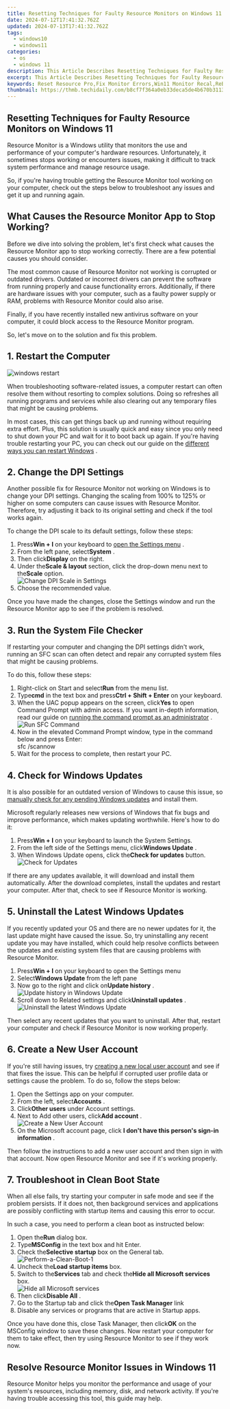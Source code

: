 ```yaml
---
title: Resetting Techniques for Faulty Resource Monitors on Windows 11
date: 2024-07-12T17:41:32.762Z
updated: 2024-07-13T17:41:32.762Z
tags:
  - windows10
  - windows11
categories:
  - os
  - windows 11
description: This Article Describes Resetting Techniques for Faulty Resource Monitors on Windows 11
excerpt: This Article Describes Resetting Techniques for Faulty Resource Monitors on Windows 11
keywords: Reset Resource Pro,Fix Monitor Errors,Win11 Monitor Recal,ReBoot System,Faulty Sysreset,Restore Monitordat,Win11 Techrecycle
thumbnail: https://thmb.techidaily.com/b8cf7f364a0eb33deca5de4b670b31137b8637ef9737c06562bbb999378e5773.jpg
---
```


## Resetting Techniques for Faulty Resource Monitors on Windows 11

 Resource Monitor is a Windows utility that monitors the use and performance of your computer's hardware resources. Unfortunately, it sometimes stops working or encounters issues, making it difficult to track system performance and manage resource usage.

 So, if you're having trouble getting the Resource Monitor tool working on your computer, check out the steps below to troubleshoot any issues and get it up and running again.

## What Causes the Resource Monitor App to Stop Working?

 Before we dive into solving the problem, let's first check what causes the Resource Monitor app to stop working correctly. There are a few potential causes you should consider.

 The most common cause of Resource Monitor not working is corrupted or outdated drivers. Outdated or incorrect drivers can prevent the software from running properly and cause functionality errors. Additionally, if there are hardware issues with your computer, such as a faulty power supply or RAM, problems with Resource Monitor could also arise.

 Finally, if you have recently installed new antivirus software on your computer, it could block access to the Resource Monitor program.

So, let's move on to the solution and fix this problem.

## 1\. Restart the Computer
![windows restart](https://static1.makeuseofimages.com/wordpress/wp-content/uploads/2022/09/windows-restart.jpg)

 When troubleshooting software-related issues, a computer restart can often resolve them without resorting to complex solutions. Doing so refreshes all running programs and services while also clearing out any temporary files that might be causing problems.

 In most cases, this can get things back up and running without requiring extra effort. Plus, this solution is usually quick and easy since you only need to shut down your PC and wait for it to boot back up again. If you're having trouble restarting your PC, you can check out our guide on the [different ways you can restart Windows](https://www.makeuseof.com/windows-restart-methods/) .

## 2\. Change the DPI Settings

 Another possible fix for Resource Monitor not working on Windows is to change your DPI settings. Changing the scaling from 100% to 125% or higher on some computers can cause issues with Resource Monitor. Therefore, try adjusting it back to its original setting and check if the tool works again.

To change the DPI scale to its default settings, follow these steps:

1. Press**Win + I** on your keyboard to [open the Settings menu](https://www.makeuseof.com/windows-ways-to-open-system-settings/) .
2. From the left pane, select**System** .
3. Then click**Display** on the right.
4. Under the**Scale & layout** section, click the drop-down menu next to the**Scale** option.  
![Change DPI Scale in Settings](https://static1.makeuseofimages.com/wordpress/wp-content/uploads/2023/01/change-dpi-scale-in-settings.jpg)
5. Choose the recommended value.

 Once you have made the changes, close the Settings window and run the Resource Monitor app to see if the problem is resolved.

## 3\. Run the System File Checker

 If restarting your computer and changing the DPI settings didn't work, running an SFC scan can often detect and repair any corrupted system files that might be causing problems.

To do this, follow these steps:

1. Right-click on Start and select**Run** from the menu list.
2. Type**cmd** in the text box and press**Ctrl + Shift + Enter** on your keyboard.
3. When the UAC popup appears on the screen, click**Yes** to open Command Prompt with admin access. If you want in-depth information, read our guide on [running the command prompt as an administrator](https://www.makeuseof.com/windows-run-command-prompt-admin/) .  
![Run SFC Command](https://static1.makeuseofimages.com/wordpress/wp-content/uploads/2023/01/run-sfc-command.jpg)
4. Now in the elevated Command Prompt window, type in the command below and press Enter:  
sfc /scannow
5. Wait for the process to complete, then restart your PC.

## 4\. Check for Windows Updates

 It is also possible for an outdated version of Windows to cause this issue, so [manually check for any pending Windows updates](https://www.makeuseof.com/update-windows-manually/) and install them.

 Microsoft regularly releases new versions of Windows that fix bugs and improve performance, which makes updating worthwhile. Here's how to do it:

1. Press**Win + I** on your keyboard to launch the System Settings.
2. From the left side of the Settings menu, click**Windows Update** .
3. When Windows Update opens, click the**Check for updates** button.  
![Check for Updates](https://static1.makeuseofimages.com/wordpress/wp-content/uploads/2023/01/check-for-updates.jpg)

 If there are any updates available, it will download and install them automatically. After the download completes, install the updates and restart your computer. After that, check to see if Resource Monitor is working.

## 5\. Uninstall the Latest Windows Updates

 If you recently updated your OS and there are no newer updates for it, the last update might have caused the issue. So, try uninstalling any recent update you may have installed, which could help resolve conflicts between the updates and existing system files that are causing problems with Resource Monitor.

1. Press**Win + I** on your keyboard to open the Settings menu
2. Select**Windows Update** from the left pane
3. Now go to the right and click on**Update history** .  
![Update history in Windows Update](https://static1.makeuseofimages.com/wordpress/wp-content/uploads/2023/01/update-history-in-windows-update.jpg)
4. Scroll down to Related settings and click**Uninstall updates** .  
![Uninstall the latest Windows Update](https://static1.makeuseofimages.com/wordpress/wp-content/uploads/2023/01/uninstall-the-latest-windows-update.jpg)

 Then select any recent updates that you want to uninstall. After that, restart your computer and check if Resource Monitor is now working properly.

## 6\. Create a New User Account

 If you're still having issues, try [creating a new local user account](https://www.makeuseof.com/windows-11-create-local-user-account/) and see if that fixes the issue. This can be helpful if corrupted user profile data or settings cause the problem. To do so, follow the steps below:

1. Open the Settings app on your computer.
2. From the left, select**Accounts** .
3. Click**Other users** under Account settings.
4. Next to Add other users, click**Add account** .  
![Create a New User Account](https://static1.makeuseofimages.com/wordpress/wp-content/uploads/2023/01/create-a-new-user-account.jpg)
5. On the Microsoft account page, click **I don't have this person's sign-in information** .

 Then follow the instructions to add a new user account and then sign in with that account. Now open Resource Monitor and see if it's working properly.

## 7\. Troubleshoot in Clean Boot State

 When all else fails, try starting your computer in safe mode and see if the problem persists. If it does not, then background services and applications are possibly conflicting with startup items and causing this error to occur.

In such a case, you need to perform a clean boot as instructed below:

1. Open the**Run** dialog box.
2. Type**MSConfig** in the text box and hit Enter.
3. Check the**Selective startup** box on the General tab.  
![Perform-a-Clean-Boot-1](https://static1.makeuseofimages.com/wordpress/wp-content/uploads/2022/10/Perform-a-Clean-Boot-1.jpg)
4. Uncheck the**Load startup items** box.
5. Switch to the**Services** tab and check the**Hide all Microsoft services** box.  
![Hide all Microsoft services](https://static1.makeuseofimages.com/wordpress/wp-content/uploads/2022/10/Hide-all-Microsoft-services.jpg)
6. Then click**Disable All** .
7. Go to the Startup tab and click the**Open Task Manager** link
8. Disable any services or programs that are active in Startup apps.

 Once you have done this, close Task Manager, then click**OK** on the MSConfig window to save these changes. Now restart your computer for them to take effect, then try using Resource Monitor to see if they work now.

## Resolve Resource Monitor Issues in Windows 11

 Resource Monitor helps you monitor the performance and usage of your system's resources, including memory, disk, and network activity. If you're having trouble accessing this tool, this guide may help.


<ins class="adsbygoogle"
     style="display:block"
     data-ad-format="autorelaxed"
     data-ad-client="ca-pub-7571918770474297"
     data-ad-slot="1223367746"></ins>



<ins class="adsbygoogle"
     style="display:block"
     data-ad-client="ca-pub-7571918770474297"
     data-ad-slot="8358498916"
     data-ad-format="auto"
     data-full-width-responsive="true"></ins>




